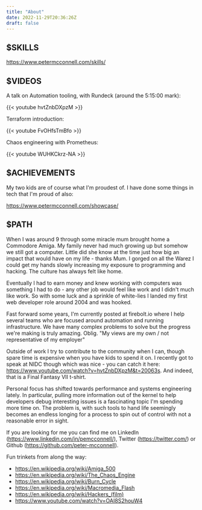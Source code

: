 ```yaml
---
title: "About"
date: 2022-11-29T20:36:26Z
draft: false
---
```


$SKILLS
-------

https://www.petermcconnell.com/skills/


$VIDEOS
-------

A talk on Automation tooling, with Rundeck (around the 5:15:00 mark):

{{< youtube hvtZnbDXpzM >}}

Terraform introduction:

{{< youtube FvOHfsTmBfo >}}

Chaos engineering with Prometheus:

{{< youtube WUHKCkrz-NA >}}


$ACHIEVEMENTS
-------------

My two kids are of course what I'm proudest of. I have done some things in tech
that I'm proud of also:

https://www.petermcconnell.com/showcase/


$PATH
-----

When I was around 9 through some miracle mum brought home a Commodore Amiga.
My family never had much growing up but somehow we still got a computer. Little
did she know at the time just how big an impact that would have on my life -
thanks Mum. I gorged on all the Warez I could get my hands slowly increasing
my exposure to programming and hacking. The culture has always felt like home.

Eventually I had to earn money and knew working with computers was something I
had to do - any other job would feel like work and I didn't much like work. So
with some luck and a sprinkle of white-lies I landed my first web developer
role around 2004 and was hooked.

Fast forward some years, I'm currently posted at firebolt.io where I help
several teams who are focused around automation and running infrastructure. We
have many complex problems to solve but the progress we're making is truly
amazing. Oblig. "My views are my own / not representative of my employer"

Outside of work I try to contribute to the community when I can, though spare
time is expensive when you have kids to spend it on. I recently got to speak at
NIDC though which was nice - you can catch it here:
https://www.youtube.com/watch?v=hvtZnbDXpzM&t=20063s. And indeed, that is a
Final Fantasy VII t-shirt.

Personal focus has shifted towards performance and systems engineering lately.
In particular, pulling more information out of the kernel to help developers
debug interesting issues is a fascinating topic I'm spending more time on. The
problem is, with such tools to hand life seemingly becomes an endless longing
for a process to spin out of control with not a reasonable error in sight.

If you are looking for me you can find me on LinkedIn
(https://www.linkedin.com/in/pemcconnell/), Twitter (https://twitter.com/) or
Github (https://github.com/peter-mcconnell).

Fun trinkets from along the way:

- https://en.wikipedia.org/wiki/Amiga_500
- https://en.wikipedia.org/wiki/The_Chaos_Engine
- https://en.wikipedia.org/wiki/Burn_Cycle
- https://en.wikipedia.org/wiki/Macromedia_Flash
- https://en.wikipedia.org/wiki/Hackers_(film)
- https://www.youtube.com/watch?v=OAI8S2houW4
